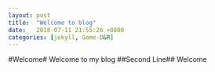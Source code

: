 ```yaml
---
layout: post
title:  "Welcome to blog"
date:   2018-07-11 21:55:26 +0800
categories: [jekyll, Game-D&R]
---
```

#Welcome#
Welcome to my blog
##Second Line##
Welcome